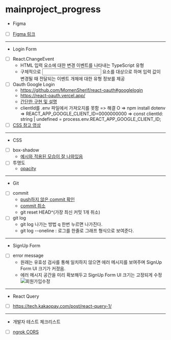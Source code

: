 # mainproject_progress

- Figma
 - [ ] [Figma 링크](https://www.figma.com/file/Hals1rmN2TKl0AMwazbSSc/SEB_%EB%A9%94%EC%9D%B8%ED%94%8C%EC%A0%9D?type=design&node-id=0-1&mode=design&t=L3CFX8joEtamLaRg-0)

---
- Login Form
 - [ ] React.ChangeEvent<HTMLInputElement>
   - HTML 입력 요소에 대한 변경 이벤트를 나타내는 TypeScript 유형
   - 구체적으로 <input> 요소를 대상으로 하며 입력 값이 변경될 때 전달되는 이벤트 개체에 대한 유형 정보를 제공
 - [ ] Oauth Google Login
   - https://github.com/MomenSherif/react-oauth#googlelogin
   - https://react-oauth.vercel.app/
   - [간단한 구현 및 설명](https://stack94.tistory.com/entry/React-%EA%B5%AC%EA%B8%80-%EB%A1%9C%EA%B7%B8%EC%9D%B8Google-Login-%EB%A6%AC%EC%95%A1%ED%8A%B8React%EC%97%90%EC%84%9C-%EA%B5%AC%ED%98%84%ED%95%B4%EB%B3%B4%EC%9E%90)
   - clientId를 .env 파일에서 가져오지를 못함 => 해결 O => npm install dotenv => REACT_APP_GOOGLE_CLIENT_ID=0000000000 => const clientId: string | undefined = process.env.REACT_APP_GOOGLE_CLIENT_ID;
 - [ ] [CSS 참고 영상](https://www.youtube.com/watch?v=dWfpp-0riYA) 
---
 - CSS
  - [ ] box-shadow
    - [예시와 적용된 모습이 잘 나와있음](https://blog.logrocket.com/three-ways-style-css-box-shadow-effects/)
  - [ ] 투명도
    - [opacity](https://codingbroker.tistory.com/58)
---
  - Git
   - [ ] commit
     - [push하지 않은 commit 확인](https://blog.outsider.ne.kr/820)
     - [commit 취소](https://velog.io/@falling_star3/GitHub-git-add-git-commit-git-push-%EC%B7%A8%EC%86%8C%EB%B3%80%EA%B2%BD%EB%8D%AE%EC%96%B4%EC%93%B0%EA%B8%B0)
     - git reset HEAD^(가장 최신 커밋 1개 취소)
   - [ ] git log
     - git log 나가는 방법 q 한번 누르면 나가진다.
     - git log --oneline : 로그를 한줄로 그래프 형식으로 보여준다.
---
  - SignUp Form
   - [ ] error message
     - 원래는 유효성 검사를 통해 일치하지 않으면 에러 메시지를 보여주며 SignUp Form UI 크기가 커졌음.
     - 에러 메시지 공간을 미리 확보해두고 SignUp Form UI 크기는 고정되게 수정
       ![회원가입수정](https://github.com/HEECHANG96/mainproject_progress/assets/70733630/b137c9a2-adde-4e8d-be03-ba78fa67a532)
---
  - React Query
   - [ ]  https://tech.kakaopay.com/post/react-query-1/
---
  - 개발자 테스트 체크리스트
   - [ ] [ngrok CORS](https://velog.io/@jy3026/ngrok-CORS-%ED%95%B4%EA%B2%B02) 
